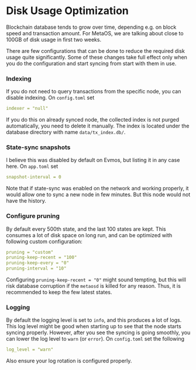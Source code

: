 # Disk Usage Optimization

Blockchain database tends to grow over time, depending e.g. on block speed and transaction amount. 
For MetaOS, we are talking about close to 100GB of disk usage in first two weeks.

There are few configurations that can be done to reduce the required disk usage quite significantly. 
Some of these changes take full effect only when you do the configuration and start syncing from start with them in use.

### Indexing

If you do not need to query transactions from the specific node, you can disable indexing. On `config.toml` set

```yaml
indexer = "null"
```

If you do this on already synced node, the collected index is not purged automatically, you need to delete it manually.
The index is located under the database directory with name `data/tx_index.db/`.

### State-sync snapshots

I believe this was disabled by default on Evmos, but listing it in any case here. On `app.toml` set

```yaml
snapshot-interval = 0
```

Note that if state-sync was enabled on the network and working properly, it would allow one to sync a new node in few minutes.
But this node would not have the history.

### Configure pruning

By default every 500th state, and the last 100 states are kept. 
This consumes a lot of disk space on long run, and can be optimized with following custom configuration:

```yaml
pruning = "custom"
pruning-keep-recent = "100"
pruning-keep-every = "0"
pruning-interval = "10"
```

Configuring `pruning-keep-recent = "0"` might sound tempting, but this will risk database corruption if the `metaosd` is killed for any reason. 
Thus, it is recommended to keep the few latest states.

### Logging

By default the logging level is set to `info`, and this produces a lot of logs. This log level might be good when starting up to see that the node starts syncing properly.
However, after you see the syncing is going smoothly, you can lower the log level to `warn` (or `error`). On `config.toml` set the following

```yaml
log_level = "warn"
```

Also ensure your log rotation is configured properly.




